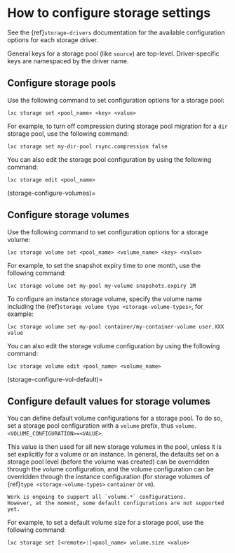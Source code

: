 # How to configure storage settings

See the {ref}`storage-drivers` documentation for the available configuration options for each storage driver.

General keys for a storage pool (like `source`) are top-level.
Driver-specific keys are namespaced by the driver name.

## Configure storage pools

Use the following command to set configuration options for a storage pool:

    lxc storage set <pool_name> <key> <value>

For example, to turn off compression during storage pool migration for a `dir` storage pool, use the following command:

    lxc storage set my-dir-pool rsync.compression false

You can also edit the storage pool configuration by using the following command:

    lxc storage edit <pool_name>

(storage-configure-volumes)=
## Configure storage volumes

Use the following command to set configuration options for a storage volume:

    lxc storage volume set <pool_name> <volume_name> <key> <value>

For example, to set the snapshot expiry time to one month, use the following command:

    lxc storage volume set my-pool my-volume snapshots.expiry 1M

To configure an instance storage volume, specify the volume name including the {ref}`storage volume type <storage-volume-types>`, for example:

    lxc storage volume set my-pool container/my-container-volume user.XXX value

You can also edit the storage volume configuration by using the following command:

    lxc storage volume edit <pool_name> <volume_name>

(storage-configure-vol-default)=
## Configure default values for storage volumes

You can define default volume configurations for a storage pool.
To do so, set a storage pool configuration with a `volume` prefix, thus `volume.<VOLUME_CONFIGURATION>=<VALUE>`.

This value is then used for all new storage volumes in the pool, unless it is set explicitly for a volume or an instance.
In general, the defaults set on a storage pool level (before the volume was created) can be overridden through the volume configuration, and the volume configuration can be overridden through the instance configuration (for storage volumes of {ref}`type <storage-volume-types>` `container` or `vm`).

```{note}
Work is ongoing to support all `volume.*` configurations.
However, at the moment, some default configurations are not supported yet.
```

For example, to set a default volume size for a storage pool, use the following command:

    lxc storage set [<remote>:]<pool_name> volume.size <value>
